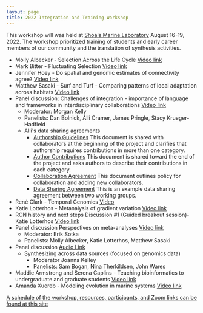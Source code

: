 ```yaml
---
layout: page
title: 2022 Integration and Training Workshop
---
```


This workshop will was held at [Shoals Marine Laboratory](https://www.shoalsmarinelaboratory.org/) August 16-19, 2022. The workshop prioritized training of students and early career members of our community and the translation of synthesis activities.

* Molly Albecker - Selection Across the Life Cycle [Video link](https://youtu.be/LJVWjXprZII)
* Mark Bitter - Fluctuating Selection [Video link](https://youtu.be/LJVWjXprZII?t=1482)
* Jennifer Hoey - Do spatial and genomic estimates of connectivity agree? [Video link](https://youtu.be/LJVWjXprZII?t=3128)
* Matthew Sasaki - Surf and Turf - Comparing patterns of local adaptation across habitats [Video link](https://youtu.be/LJVWjXprZII?t=4775)
* Panel discussion: Challenges of integration - importance of language and frameworks in interdisciplinary collaborations [Video link](https://youtu.be/LJVWjXprZII?t=6118)
    * Moderator: Morgan Kelly  
    * Panelists: Dan Bolnick, Alli Cramer, James Pringle, Stacy Krueger-Hadfield 
    * Alli's data sharing agreements 
      * [Authorship Guidelines](https://github.com/RCN-ECS/rcn-ecs.github.io/blob/master/rcn_files/Authorship_Guidelines.docx?raw=true) This document is shared with collaborators at the beginning of the project and clarifies that authorship requires contributions in more than one category.
      * [Author Contributions](https://github.com/RCN-ECS/rcn-ecs.github.io/blob/master/rcn_files/Author_Contributions.docx?raw=true) This document is shared toward the end of the project and asks authors to describe their contributions in each category.
      * [Collaboration Agreement](https://github.com/RCN-ECS/rcn-ecs.github.io/blob/master/rcn_files/Collaboration_Agreement.docx?raw=true) This document outlines policy for collaboration and adding new collaborators.
      * [Data Sharing Agreement](https://github.com/RCN-ECS/rcn-ecs.github.io/blob/master/rcn_files/DataSharingAgreement_notsigned.docx?raw=true) This is an example data sharing agreement between two working groups.
* René Clark - Temporal Genomics [Video](https://youtu.be/JZeGof3orrQ?t=1611)
*  Katie Lotterhos - Metanalysis of gradient variation [Video link](https://youtu.be/JZeGof3orrQ?t=3340)
*  RCN history and next steps Discussion #1 (Guided breakout session)- Katie Lotterhos [Video link](https://youtu.be/JZeGof3orrQ?t=5036)
*  Panel discussion Perspectives on meta-analyses [Video link](https://youtu.be/6RN2z2oaokI)
    * Moderator: Erik Sotka
    * Panelists: Molly Albecker, Katie Lotterhos, Matthew Sasaki
* Panel discussion [Audio Link](https://youtu.be/3ozX5_1TFyM)
   * Synthesizing across data sources (focused on genomics data)
      * Moderator Joanna Kelley 
      * Panelists: Sam Bogan, Nina Therkildsen, John Wares  
* Maddie Armstrong and Serena Caplins - Teaching bioinformatics to undergraduate and graduate students [Video link](https://youtu.be/3ozX5_1TFyM?t=3988)
* Amanda Xuereb - Modeling evolution in marine systems [Video link](https://youtu.be/3ozX5_1TFyM?t=5568)

[A schedule of the workshop, resources, participants, and Zoom links can be found at this site](https://github.com/RCN-ECS/2022_TrainingIntegrationWorkshop/blob/main/README.md)



